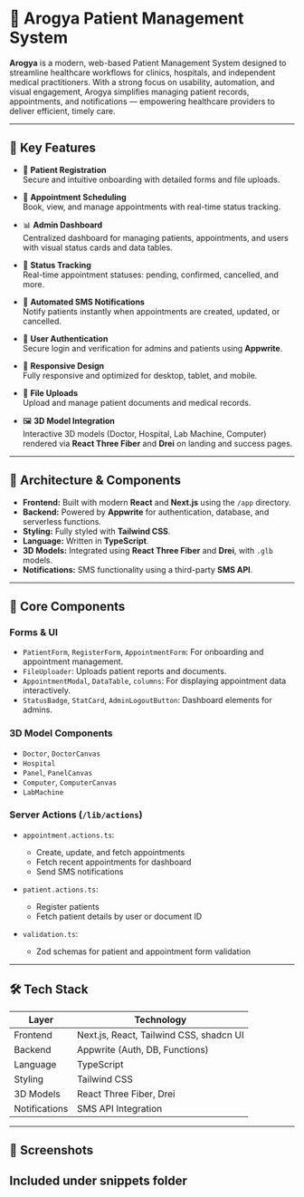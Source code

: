 # 🏥 Arogya Patient Management System

**Arogya** is a modern, web-based Patient Management System designed to streamline healthcare workflows for clinics, hospitals, and independent medical practitioners. With a strong focus on usability, automation, and visual engagement, Arogya simplifies managing patient records, appointments, and notifications — empowering healthcare providers to deliver efficient, timely care.

---

## 🚀 Key Features

- 📝 **Patient Registration**  
  Secure and intuitive onboarding with detailed forms and file uploads.

- 📅 **Appointment Scheduling**  
  Book, view, and manage appointments with real-time status tracking.

- 📊 **Admin Dashboard**  
  Centralized dashboard for managing patients, appointments, and users with visual status cards and data tables.

- 🔄 **Status Tracking**  
  Real-time appointment statuses: pending, confirmed, cancelled, and more.

- 📲 **Automated SMS Notifications**  
  Notify patients instantly when appointments are created, updated, or cancelled.

- 🔐 **User Authentication**  
  Secure login and verification for admins and patients using **Appwrite**.

- 📱 **Responsive Design**  
  Fully responsive and optimized for desktop, tablet, and mobile.

- 📎 **File Uploads**  
  Upload and manage patient documents and medical records.

- 🖼️ **3D Model Integration**  
  Interactive 3D models (Doctor, Hospital, Lab Machine, Computer) rendered via **React Three Fiber** and **Drei** on landing and success pages.

---

## 🧩 Architecture & Components

- **Frontend:** Built with modern **React** and **Next.js** using the `/app` directory.
- **Backend:** Powered by **Appwrite** for authentication, database, and serverless functions.
- **Styling:** Fully styled with **Tailwind CSS**.
- **Language:** Written in **TypeScript**.
- **3D Models:** Integrated using **React Three Fiber** and **Drei**, with `.glb` models.
- **Notifications:** SMS functionality using a third-party **SMS API**.

---

## 🧠 Core Components

### Forms & UI
- `PatientForm`, `RegisterForm`, `AppointmentForm`: For onboarding and appointment management.
- `FileUploader`: Uploads patient reports and documents.
- `AppointmentModal`, `DataTable`, `columns`: For displaying appointment data interactively.
- `StatusBadge`, `StatCard`, `AdminLogoutButton`: Dashboard elements for admins.

### 3D Model Components
- `Doctor`, `DoctorCanvas`
- `Hospital`
- `Panel`, `PanelCanvas`
- `Computer`, `ComputerCanvas`
- `LabMachine`

### Server Actions (`/lib/actions`)
- `appointment.actions.ts`:  
  - Create, update, and fetch appointments  
  - Fetch recent appointments for dashboard  
  - Send SMS notifications

- `patient.actions.ts`:  
  - Register patients  
  - Fetch patient details by user or document ID

- `validation.ts`:  
  - Zod schemas for patient and appointment form validation

---

## 🛠️ Tech Stack

| Layer       | Technology                                |
|-------------|-------------------------------------------|
| Frontend    | Next.js, React, Tailwind CSS, shadcn UI   |
| Backend     | Appwrite (Auth, DB, Functions)            |
| Language    | TypeScript                                |
| Styling     | Tailwind CSS                              |
| 3D Models   | React Three Fiber, Drei                   |
| Notifications | SMS API Integration                     |

---

## 📸 Screenshots

Included under snippets folder
---
